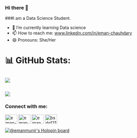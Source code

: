 ### Hi there 👋
###I am a Data Science Student.


- 🌱 I’m currently learning Data science
- 📫 How to reach me: www.linkedin.com/in/eman-chauhdary
- 😄 Pronouns: She/Her

# 📊 GitHub Stats:
![](https://github-readme-stats.vercel.app/api?username=emanmunir&theme=yellow&hide_border=false&include_all_commits=true&count_private=true)<br/>
---
![](https://github-readme-stats.vercel.app/api/top-langs/?username=emanmunir&theme=yellow&hide_border=false&include_all_commits=true&count_private=true&layout=compact)<br/>
---

<h3 align="left">Connect with me:</h3>
<p align="center">

<a href="https://www.linkedin.com/in/eman-chauhdary/" target="blank"><img align="center" src="https://raw.githubusercontent.com/rahuldkjain/github-profile-readme-generator/master/src/images/icons/Social/linked-in-alt.svg" alt="eman-chauhdary" height="30" width="40" /></a>
<a href="https://www.instagram.com/eman.munirch/" target="blank"><img align="center" src="https://raw.githubusercontent.com/rahuldkjain/github-profile-readme-generator/master/src/images/icons/Social/instagram.svg" alt="eman.munirch" height="30" width="40" /></a>
<a href="https://www.hackerrank.com/eman_munircha" target="blank"><img align="center" src="https://raw.githubusercontent.com/rahuldkjain/github-profile-readme-generator/master/src/images/icons/Social/hackerrank.svg" alt="eman_munircha" height="30" width="40" /></a>
<a href="https://codeforces.com/profile/bsdsf21a024" target="blank"><img align="center" src="https://raw.githubusercontent.com/rahuldkjain/github-profile-readme-generator/master/src/images/icons/Social/codeforces.svg" alt="bsdsf21a024" height="30" width="40" /></a>
</p>


[![@emanmunir's Holopin board](https://holopin.me/emanmunir)](https://holopin.io/@emanmunir)


